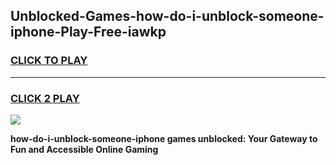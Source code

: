 
## Unblocked-Games-how-do-i-unblock-someone-iphone-Play-Free-iawkp
<h3>
<a href="https://premium76.site?title=how-do-i-unblock-someone-iphone&ref=21A">CLICK TO PLAY</a></h3>
<hr>

<h3>
<a href="https://premium76.site?title=how-do-i-unblock-someone-iphone&ref=21A">CLICK 2 PLAY</a>
  
</h3>

<a href="https://premium76.site?title=how-do-i-unblock-someone-iphone&ref=21A"><img src="https://clearcache.store/games.png"></a>


**how-do-i-unblock-someone-iphone games unblocked: Your Gateway to Fun and Accessible Online Gaming**
